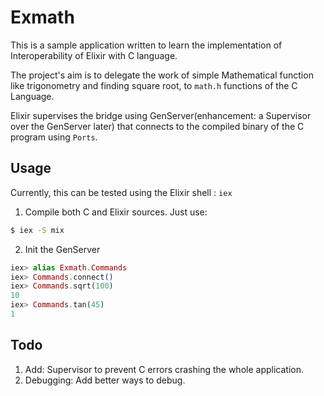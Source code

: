 # Exmath

This is a sample application written to learn the implementation of Interoperability of Elixir with C language.

The project's aim is to delegate the work of simple Mathematical function like trigonometry and finding square root, to `math.h` functions of the C Language.

Elixir supervises the bridge using GenServer(enhancement: a Supervisor over the GenServer later) that connects to the compiled binary of the C program using `Ports`.


## Usage
Currently, this can be tested using the Elixir shell : `iex`

1. Compile both C and Elixir sources. Just use:
```bash
$ iex -S mix
```

2. Init the GenServer
```elixir
iex> alias Exmath.Commands
iex> Commands.connect()
iex> Commands.sqrt(100)
10
iex> Commands.tan(45)
1
```

## Todo
1. Add: Supervisor to prevent C errors crashing the whole application.  
2. Debugging: Add better ways to debug.
